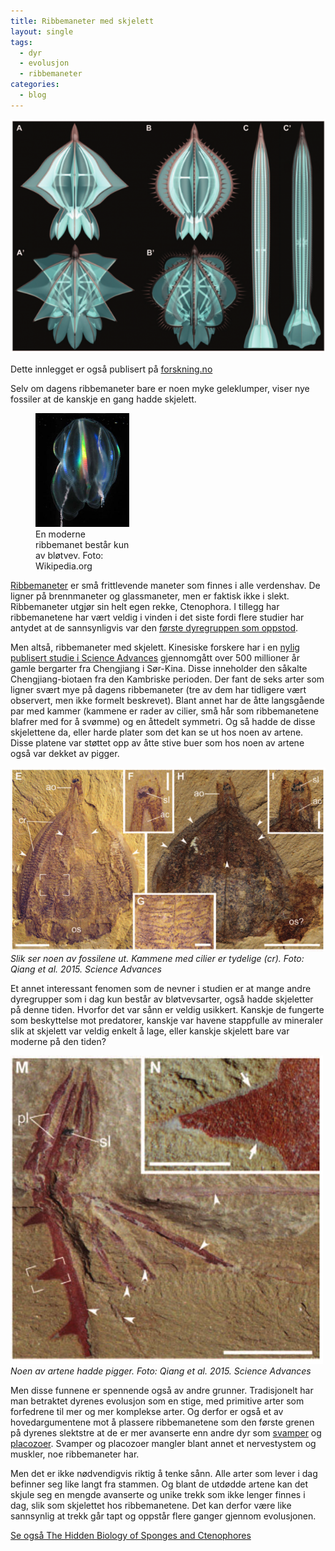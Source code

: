 ```yaml
---
title: Ribbemaneter med skjelett
layout: single
tags:
  - dyr
  - evolusjon
  - ribbemaneter
categories:
  - blog
---
```


![ribbemaneter med skjelett][1]

Dette innlegget er også publisert på [forskning.no](http://forskning.no/blogg/jon-brates-blogg/ribbemaneter-med-skjelett)
	
Selv om dagens ribbemaneter bare er noen myke geleklumper, viser nye fossiler at de kanskje en gang hadde skjelett.

<figure style="width: 150px" class="align-left">
  <img src="/images/combjelly_wiki.jpg" alt="">
  <figcaption>En moderne ribbemanet består kun av bløtvev. Foto: Wikipedia.org</figcaption>
</figure>

[Ribbemaneter](https://no.wikipedia.org/wiki/Ribbemaneter) er små frittlevende maneter som finnes i alle verdenshav. De ligner på brennmaneter og glassmaneter, men er faktisk ikke i slekt. Ribbemaneter utgjør sin helt egen rekke, Ctenophora. I tillegg har ribbemanetene har vært veldig i vinden i det siste fordi flere studier har antydet at de sannsynligvis var den [første dyregruppen som oppstod](http://forskning.no/content/var-forfaren-var-en-ribbemanet).

Men altså, ribbemaneter med skjelett. Kinesiske forskere har i en [nylig publisert studie i Science Advances](http://advances.sciencemag.org/content/1/6/e1500092) gjennomgått over 500 millioner år gamle bergarter fra Chengjiang i Sør-Kina. Disse inneholder den såkalte Chengjiang-biotaen fra den Kambriske perioden. Der fant de seks arter som ligner svært mye på dagens ribbemaneter (tre av dem har tidligere vært observert, men ikke formelt beskrevet). Blant annet har de åtte langsgående par med kammer (kammene er rader av cilier, små hår som ribbemanetene blafrer med for å svømme) og en åttedelt symmetri. Og så hadde de disse skjelettene da, eller harde plater som det kan se ut hos noen av artene. Disse platene var støttet opp av åtte stive buer som hos noen av artene også var dekket av pigger.  

![fossile ribbemaneter][3]
*Slik ser noen av fossilene ut. Kammene med cilier er tydelige (cr). Foto: Qiang et al. 2015. Science Advances*


Et annet interessant fenomen som de nevner i studien er at mange andre dyregrupper som i dag kun består av bløtvevsarter, også hadde skjeletter på denne tiden. Hvorfor det var sånn er veldig usikkert. Kanskje de fungerte som beskyttelse mot predatorer, kanskje var havene stappfulle av mineraler slik at skjelett var veldig enkelt å lage, eller kanskje skjelett bare var moderne på den tiden?

![fossile ribbemaneter][4]    
*Noen av artene hadde pigger. Foto: Qiang et al. 2015. Science Advances*

Men disse funnene er spennende også av andre grunner. Tradisjonelt har man betraktet dyrenes evolusjon som en stige, med primitive arter som forfedrene til mer og mer komplekse arter. Og derfor er også et av hovedargumentene mot å plassere ribbemanetene som den første grenen på dyrenes slektstre at de er mer avanserte enn andre dyr som [svamper](https://no.wikipedia.org/wiki/Svamper) og [placozoer](https://no.wikipedia.org/wiki/Placozoer). Svamper og placozoer mangler blant annet et nervestystem og muskler, noe ribbemaneter har.

Men det er ikke nødvendigvis riktig å tenke sånn. Alle arter som lever i dag befinner seg like langt fra stammen. Og blant de utdødde artene kan det skjule seg en mengde avanserte og unike trekk som ikke lenger finnes i dag, slik som skjelettet hos ribbemanetene. Det kan derfor være like sannsynlig at trekk går tapt og oppstår flere ganger gjennom evolusjonen.
  

[Se også The Hidden Biology of Sponges and Ctenophores](http://www.cell.com/trends/ecology-evolution/abstract/S0169-5347%2815%2900062-2)

[1]: /images/screen_shot_2015-07-19_at_21.56.32.png
[2]: /images/combjelly_wiki.jpg "En moderne ribbemanet består kun av bløtvev. Foto: Wikipedia.org"
[3]: /images/screen_shot_2015-07-18_at_18.51.27.png "Slik ser noen av fossilene ut. Kammene med cilier er tydelige (cr) Foto: Qiang et al. 2015. Science Advances"
[4]: /images/screen_shot_2015-07-19_at_21.52.29.png "Noen av artene hadde pigger. Foto: Qiang et al. 2015. Science Advances"
